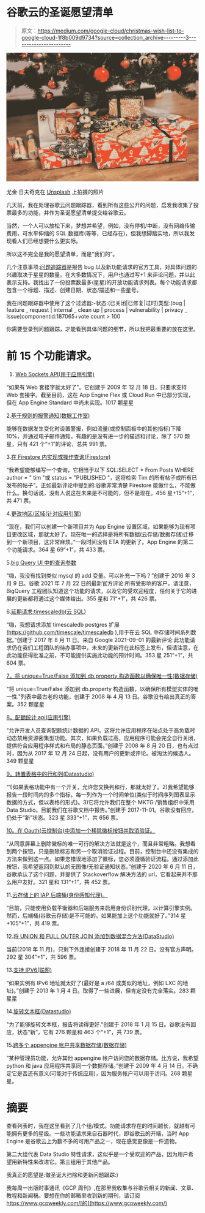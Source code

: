 # 谷歌云的圣诞愿望清单

> 原文：<https://medium.com/google-cloud/christmas-wish-list-to-google-cloud-1f8b009d9734?source=collection_archive---------3----------------------->

![](img/7c83a398acb18cb719d80fe42d1b0ffb.png)

尤金·日夫奇克在 [Unsplash](https://unsplash.com?utm_source=medium&utm_medium=referral) 上拍摄的照片

几天前，我在处理谷歌云问题跟踪器，看到所有这些公开的问题，启发我收集了投票最多的功能，并作为圣诞愿望清单提交给谷歌云。

当然，一个人可以放松下来，梦想并希望，例如，没有停机/中断，没有网络传输费用，可水平伸缩的 SQL 数据库(等等，已经存在)，但我想脚踏实地，所以我发现看人们已经想要什么更实际。

所以这不完全是我的愿望清单，而是“我们的”。

几个注意事项:[问题追踪器](https://cloud.google.com/support/docs/issue-trackers)是报告 bug 以及新功能请求的官方工具，对具体问题的兴趣取决于星星的数量。在大多数情况下，用户也通过写+1 来评论问题，并以此表示支持。我找出了一份投票数最多(星星)的开放功能请求列表。每个功能请求都包含一个标题、描述、创建日期、状态/描述和一些星号。

我在问题跟踪器中使用了这个过滤器:-状态:(已关闭|已修复|过时)类型:(bug | feature _ request | internal _ clean up | process | vulnerability | privacy _ Issue)componentid:187065+vote count > 100

你需要登录到问题跟踪，才能看到具体问题的细节，所以我把最重要的放在这里。

# 前 15 个功能请求。

1. [Web Sockets API(用于应用引擎)](https://issuetracker.google.com/issues/35886348)

“如果有 Web 套接字就太好了”。它创建于 2009 年 12 月 18 日，只要求支持 Web 套接字。截至目前，这在 App Engine Flex 或 Cloud Run 中已部分实现，但在 App Engine Standard 中尚未实现。1017 颗星星

2.[基于规则的报警通知(数据工作室)](https://issuetracker.google.com/issues/137173770)

能够在数据发生变化时设置警报，例如流量(或控制面板中的其他指标)下降 10%，并通过电子邮件通知。有趣的是没有进一步的描述和讨论，除了 570 颗星，只有 421 个“+1”的评论，总共 991 票。

3.[在 Firestore 内实现或操作查询(Firestore)](https://issuetracker.google.com/issues/129070817)

“我希望能够编写一个查询，它相当于以下 SQL:SELECT * From Posts WHERE author = " tim "或 status = "PUBLISHED "，这将检索 Tim 的所有帖子或所有已发布的帖子”。正如最新评论中提到的:谷歌非常清楚 Firestore 能做什么，不能做什么。换句话说，没有人说这在未来是不可能的，但不是现在。456 星+15“+1”，共 471 票。

4.[更改地区/区域(针对应用引擎)](https://issuetracker.google.com/issues/36878762)

“现在，我们可以创建一个新项目并为 App Engine 设置区域，如果能够为现有项目更改区域，那就太好了。现在唯一的选择是将所有数据(云存储/数据存储)迁移到一个新项目，这非常麻烦。”一段时间没有 ETA 的更新了。App Engine 的第二个功能请求。364 星 69“+1”，共 433 票。

5.[big Query UI 中的查询参数](https://issuetracker.google.com/issues/35905569)

“嗨，我没有找到类似 mysql 的 add 变量。可以补充一下吗？”创建于 2016 年 3 月 9 日。谷歌 2021 年 7 月 22 日的最新官方评论:所有受影响的客户，请注意，BigQuery 工程团队知道这个功能的请求，以及它的受欢迎程度，任何关于它的进展的更新都将通过这个媒体给出。355 星和 71“+1”，共 426 票。

6.[延期请求:timescaledb(云 SQL)](https://issuetracker.google.com/issues/64602105)

“嗨，我想请求添加 timescaledb postgres 扩展(https://github.com/timescale/timescaledb ),用于在云 SQL 中存储时间系列数据。”创建于 2017 年 8 月 11 日。来自 Google 2021–09–01 的最新评论:此功能请求仍在我们工程团队的待办事项中，未来的更新将在此标签上发布，但请注意，在此功能获得批准之前，不可能提供实施此功能的预计时间。353 星 251“+1”，共 604 票。

[7。将 unique=True/False 添加到 db.property 构造函数以确保唯一性(数据存储)](https://issuetracker.google.com/issues/35875869)

"将 unique=True/False 添加到 db.property 构造函数，以确保所有模型实体的唯一性."列表中最古老的功能，创建于 2008 年 4 月 13 日。谷歌没有给出真正的答案。352 颗星星

[8。配额统计 api(应用引擎)](https://issuetracker.google.com/issues/35876330)

“允许开发人员查询配额统计数据的 API。这将允许应用程序在站点处于高负载时动态禁用资源密集型功能。其次，如果负载过高，应用程序可能会完全自行关闭，提供符合应用程序样式和布局的静态页面。”创建于 2008 年 8 月 20 日，也有点过时，因为从 2017 年 12 月 24 日起，没有用户的更新或评论。被淘汰的候选人。349 颗星星

[9。转置表格中的行和列(Datastudio)](https://issuetracker.google.com/issues/68771559)

“1)如果表格功能中有一个开关，允许您交换列和行，那就太好了。2)我希望能够报告一段时间内的多个指标，每一列作为一个时间单位(类似于时间序列图表显示数据的方式，但以表格的形式)。3)它将允许我们在整个 MKTG /销售组织中采用 Data Studio。目前我们在谷歌文档中报告。”创建于 2017-11-01。谷歌没有回应，仍处于“新”状态。323 星 333“+1”，共 656 票。

[10。在 Oauth(云控制台)中添加一个移除徽标按钮并取消验证。](https://issuetracker.google.com/issues/158736319)

“从同意屏幕上删除徽标的唯一可行的解决方法就是这个，而且非常粗略。我想看到两个按钮，只是删除标志和另一个取消验证过程。目前，控制台中还没有集成的方法来做到这一点。如果您错误地添加了徽标，您必须遵循验证流程。通过添加此按钮，我希望返回到默认的无图像/无验证通知状态。”创建于 2020 年 6 月 11 日，谷歌承认了这个问题，并提供了 Stackoverflow 解决方法的 url，它看起来并不那么用户友好。321 星和 131“+1”，共 452 票。

11.[云存储上的 IAP 后端桶(身份感知代理)。](https://issuetracker.google.com/issues/114133245)

“目前，只能使用负载平衡器和后端服务来启用身份识别代理，以计算引擎实例。然而，后端桶(谷歌云存储)是不可能的。如果能加上这个功能就好了。”314 星+105“+1”，共 419 票。

12.[将 UNION 和 FULL OUTER JOIN 添加到数据混合方法(DataStudio)](https://issuetracker.google.com/issues/119886983)

当前(2018 年 11 月)，只剩下外连接创建于 2018 年 11 月 22 日。没有官方声明。292 星 304“+1”，共 596 票。

13.[支持 IPV6(联网)](https://issuetracker.google.com/issues/35904387)

“如果实例有 IPv6 地址就太好了(最好是 a /64 或类似的地址，例如 LXC 的地址)。”创建于 2013 年 1 月 4 日。取得了一些进展，但肯定没有完全落实。283 颗星星

14.[旋转文本框(Datastudio)](https://issuetracker.google.com/issues/71987269)

"为了能够旋转文本框，报告将读得更好."创建于 2018 年 1 月 15 日。谷歌没有回应，状态“新”，它有 276 颗星和 463 个“+1”，共 739 票。

15.[跨多个 appengine 帐户共享数据存储(数据存储)](https://issuetracker.google.com/issues/35884115)

“某种管理员功能，允许其他 appengine 帐户访问您的数据存储。比方说，我希望 python 和 java 应用程序共享同一个数据存储。”创建于 2009 年 4 月 14 日。不确定它是否还有意义(可能对于传统应用)，因为服务帐户可以用于访问。268 颗星星。

# 摘要

查看列表时，我在这里看到了几个组/模式。功能请求存在的时间越长，就越有可能拥有更多的星级。一些功能请求来自石器时代，即谷歌云的开端，当时 App Engine 是谷歌云上为数不多的可用产品之一，现在感觉更像是一件遗物。

第二大组代表 Data Studio 特性请求，这似乎是一个受欢迎的产品，因为用户希望用新特性来改进它。第三组用于其他产品。

我真正的愿望是:做圣诞大扫除和更新问题跟踪:)

我每周一出版时事通讯《GCP 周刊》,在那里我收集与谷歌云相关的新闻、文章、教程和新闻稿。要想在你的邮箱里收到新的期刊，请订阅 https://www.gcpweekly.com/[的](https://www.gcpweekly.com/)